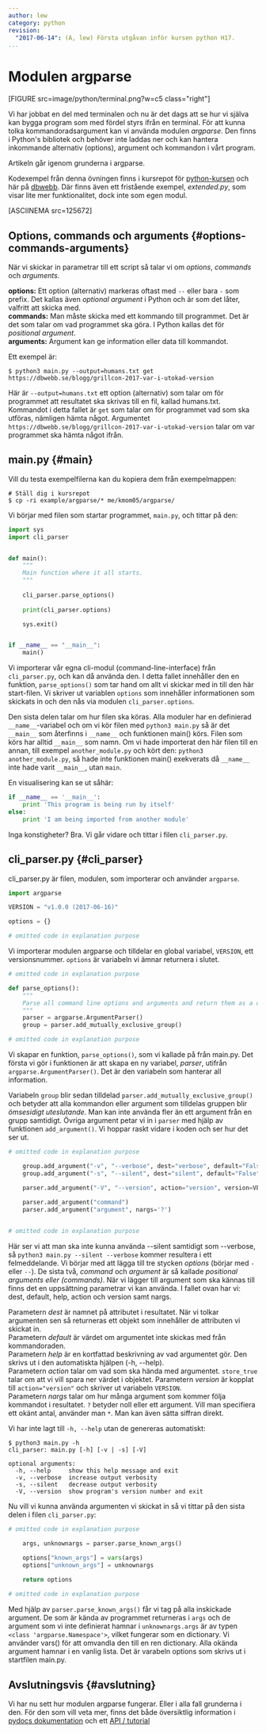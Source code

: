 ```yaml
---
author: lew
category: python
revision:
  "2017-06-14": (A, lew) Första utgåvan inför kursen python H17.
...
```

Modulen argparse
==================================

[FIGURE src=image/python/terminal.png?w=c5 class="right"]

Vi har jobbat en del med terminalen och nu är det dags att se hur vi själva kan bygga program som med fördel styrs ifrån en terminal. För att kunna tolka kommandoradsargument kan vi använda modulen *argparse*. Den finns i Python's bibliotek och behöver inte laddas ner och kan hantera inkommande alternativ (options), argument och kommandon i vårt program.

Artikeln går igenom grunderna i argparse.



<!--more-->



Kodexempel från denna övningen finns i kursrepot för [python-kursen](https://github.com/dbwebb-se/python/tree/master/example/argparse) och här på [dbwebb](repo/python/example/argparse). Där finns även ett fristående exempel, *extended.py*, som visar lite mer funktionalitet, dock inte som egen modul.

[ASCIINEMA src=125672]



Options, commands och arguments {#options-commands-arguments}
--------------------------------------
När vi skickar in parametrar till ett script så talar vi om *options*, *commands* och *arguments*. 

**options:** Ett option (alternativ) markeras oftast med `--` eller bara `-` som prefix. Det kallas även *optional argument* i Python och är som det låter, valfritt att skicka med.  
**commands:** Man måste skicka med ett kommando till programmet. Det är det som talar om vad programmet ska göra. I Python kallas det för *positional argument*.  
**arguments:** Argument kan ge information eller data till kommandot.  

Ett exempel är: 

```
$ python3 main.py --output=humans.txt get https://dbwebb.se/blogg/grillcon-2017-var-i-utokad-version
```

Här är `--output=humans.txt` ett option (alternativ) som talar om för programmet att resultatet ska skrivas till en fil, kallad humans.txt. Kommandot i detta fallet är `get` som talar om för programmet vad som ska utföras, nämligen hämta något. Argumentet `https://dbwebb.se/blogg/grillcon-2017-var-i-utokad-version` talar om var programmet ska hämta något ifrån.


main.py {#main}
--------------------------------------
Vill du testa exempelfilerna kan du kopiera dem från exempelmappen:

```
# Ställ dig i kursrepot
$ cp -ri example/argparse/* me/kmom05/argparse/
```
Vi börjar med filen som startar programmet, `main.py`, och tittar på den:  

```python
import sys
import cli_parser


def main():
    """
    Main function where it all starts.
    """
    
    cli_parser.parse_options()
    
    print(cli_parser.options)

    sys.exit()


if __name__ == "__main__":
    main()
```

Vi importerar vår egna cli-modul (command-line-interface) från `cli_parser.py`, och kan då använda den. I detta fallet innehåller den en funktion, `parse_options()` som tar hand om allt vi skickar med in till den här start-filen. Vi skriver ut variablen `options` som innehåller informationen som skickats in och den nås via modulen `cli_parser.options`. 

Den sista delen talar om hur filen ska köras. Alla moduler har en definierad `__name__`-variabel och om vi kör filen med `python3 main.py` så är det `__main__` som återfinns i `__name__` och funktionen main() körs. Filen som körs har alltid `__main__` som namn. Om vi hade importerat den här filen till en annan, till exempel `another_module.py` och kört den: `python3 another_module.py`, så hade inte funktionen main() exekverats då `__name__` inte hade varit `__main__`, utan `main`.

En visualisering kan se ut såhär: 

```python
if __name__ == '__main__':
	print 'This program is being run by itself'
else:
	print 'I am being imported from another module'
```



Inga konstigheter? Bra. Vi går vidare och tittar i filen `cli_parser.py`.



cli_parser.py {#cli_parser}
--------------------------------------
cli_parser.py är filen, modulen, som importerar och använder `argparse`. 

```python
import argparse

VERSION = "v1.0.0 (2017-06-16)"

options = {}

# omitted code in explanation purpose
```

Vi importerar modulen argparse och tilldelar en global variabel, `VERSION`, ett versionsnummer. `options` är variabeln vi ämnar returnera i slutet. 

```python
# omitted code in explanation purpose

def parse_options():
    """
    Parse all command line options and arguments and return them as a dictionary.
    """
    parser = argparse.ArgumentParser()
    group = parser.add_mutually_exclusive_group()

# omitted code in explanation purpose

```

Vi skapar en funktion, `parse_options()`, som vi kallade på från main.py. Det första vi gör i funktionen är att skapa en ny variabel, *parser*, utifrån `argparse.ArgumentParser()`. Det är den variabeln som hanterar all information.  

Variabeln `group` blir sedan tilldelad `parser.add_mutually_exclusive_group()` och betyder att alla kommandon eller argument som tilldelas gruppen blir *ömsesidigt uteslutande*. Man kan inte använda fler än ett argument från en grupp samtidigt. Övriga argument petar vi in i `parser` med hjälp av funktionen `add_argument()`. Vi hoppar raskt vidare i koden och ser hur det ser ut.

```python
# omitted code in explanation purpose

    group.add_argument("-v", "--verbose", dest="verbose", default="False", help="increase output verbosity", action="store_true")
    group.add_argument("-s", "--silent", dest="silent", default="False", help="decrease output verbosity", action="store_true")    

    parser.add_argument("-V", "--version", action="version", version=VERSION)
    
    parser.add_argument("command")
    parser.add_argument("argument", nargs='?')


# omitted code in explanation purpose

```

Här ser vi att man ska inte kunna använda --silent samtidigt som --verbose, så `python3 main.py --silent --verbose` kommer resultera i ett felmeddelande. Vi börjar med att lägga till tre stycken *options* (börjar med `-` eller `--`). De sista två, *command* och *argument* är så kallade *positional arguments eller (commands)*. När vi lägger till argument som ska kännas till finns det en uppsättning parametrar vi kan använda. I fallet ovan har vi: dest, default, help, action och version samt nargs. 

Parametern *dest* är namnet på attributet i resultatet. När vi tolkar argumenten sen så returneras ett objekt som innehåller de attributen vi skickat in.  
Parametern *default* är värdet om argumentet inte skickas med från kommandoraden.  
Parametern *help* är en kortfattad beskrivning av vad argumentet gör. Den skrivs ut i den automatiskta hjälpen (-h, --help).  
Parametern *action* talar om vad som ska hända med argumentet. `store_true` talar om att vi vill spara ner värdet i objektet. 
Parametern *version* är kopplat till `action="version"` och skriver ut variabeln `VERSION`.  
Parametern *nargs* talar om hur många argument som kommer följa kommandot i resultatet. `?` betyder noll eller ett argument. Vill man specifiera ett okänt antal, använder man `*`. Man kan även sätta siffran direkt.


Vi har inte lagt till `-h, --help` utan de genereras automatiskt:  

```
$ python3 main.py -h
cli_parser: main.py [-h] [-v | -s] [-V]

optional arguments:
  -h, --help     show this help message and exit
  -v, --verbose  increase output verbosity
  -s, --silent   decrease output verbosity
  -V, --version  show program's version number and exit
```

Nu vill vi kunna använda argumenten vi skickat in så vi tittar på den sista delen i filen `cli_parser.py`:

```python
# omitted code in explanation purpose

    args, unknownargs = parser.parse_known_args()

    options["known_args"] = vars(args)
    options["unknown_args"] = unknownargs
    
    return options

# omitted code in explanation purpose
```

Med hjälp av `parser.parse_known_args()` får vi tag på alla inskickade argument. De som är kända av programmet returneras i `args` och de argument som vi inte definierat hamnar i `unknownargs.args` är av typen `<class 'argparse.Namespace'>`, vilket fungerar som en dictionary. Vi använder vars() för att omvandla den till en ren dictionary. Alla okända argument hamnar i en vanlig lista. Det är varabeln options som skrivs ut i startfilen main.py.



Avslutningsvis {#avslutning}
--------------------------------------
Vi har nu sett hur modulen argparse fungerar. Eller i alla fall grunderna i den. För den som vill veta mer, finns det både översiktlig information i [pydocs dokumentation](https://docs.python.org/3/library/argparse.html) och ett [API / tutorial](https://docs.python.org/3/howto/argparse.html#id1)
